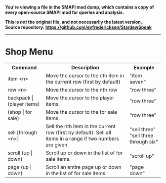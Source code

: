 **You're viewing a file in the SMAPI mod dump, which contains a copy of every open-source SMAPI mod
for queries and analysis.**

**This is _not_ the original file, and not necessarily the latest version.**  
**Source repository: https://github.com/evfredericksen/StardewSpeak**

----

# Shop Menu

<table>
    <tr>
        <th>Command</th>
        <th>Description</th>
        <th>Example</th>
    </tr>
    <tr>
        <td>item &lt;n&gt;</td>
        <td>Move the cursor to the nth item in the current row (first by default)</td>
        <td>"item seven"</td>
    </tr>
    <tr>
        <td>row &lt;n&gt;</td>
        <td>Move the cursor to the nth row</td>
        <td>"row three"</td>
    </tr>
    <tr>
        <td>backpack | (player items)</td>
        <td>Move the cursor to the player items.</td>
        <td>"row three"</td>
    </tr>
    <tr>
        <td>(shop | for sale)</td>
        <td>Move the cursor to the for sale items.</td>
        <td>"row three"</td>
    </tr>
    <tr>
        <td>sell <n> [through &lt;n&gt;]</td>
        <td>Sell the nth item in the current row (first by default). Sell all items in a range if two numbers are given.</td>
        <td>            
            <div>"sell three"</div>
            <div>"sell three through six"</div>
        </td>
    </tr>
    <tr>
        <td>scroll (up  &#124; down)</td>
        <td>Scroll up or down in the list of for sale items.</td>
        <td>"scroll up"</td>
    </tr>
    <tr>
        <td>page (up  &#124; down)</td>
        <td>Scroll an entire page up or down in the list of for sale items.</td>
        <td>"page down"</td>
    </tr>
</table>